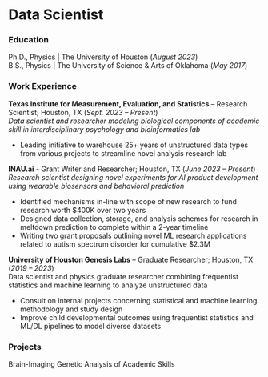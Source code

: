 # Data Scientist

### Education 
Ph.D., Physics | The University of Houston (_August 2023_)  
B.S., Physics | The University of Science & Arts of Oklahoma (_May 2017_)

### Work Experience
**Texas Institute for Measurement, Evaluation, and Statistics** – Research Scientist; Houston, TX (_Sept. 2023 – Present_)  
_Data scientist and researcher modeling biological components of academic skill in interdisciplinary psychology and bioinformatics lab_ 
-	Leading initiative to warehouse 25+ years of unstructured data types from various projects to streamline novel analysis research lab  

**INAU.ai** - Grant Writer and Researcher; Houston, TX (_June 2023 – Present_)  
_Research scientist designing novel experiments for AI product development using wearable biosensors and behavioral prediction_ 
-	Identified mechanisms in-line with scope of new research to fund research worth $400K over two years
-	Designed data collection, storage, and analysis schemes for research in meltdown prediction to complete within a 2-year timeline
-	Writing two grant proposals outlining novel ML research applications related to autism spectrum disorder for cumulative $2.3M  

**University of Houston Genesis Labs** – Graduate Researcher; Houston, TX (_2019 – 2023_)  
Data scientist and physics graduate researcher combining frequentist statistics and machine learning to analyze unstructured data
-	Consult on internal projects concerning statistical and machine learning methodology and study design
-	Improve child developmental outcomes using frequentist statistics and ML/DL pipelines to model diverse datasets 


### Projects
Brain-Imaging Genetic Analysis of Academic Skills

